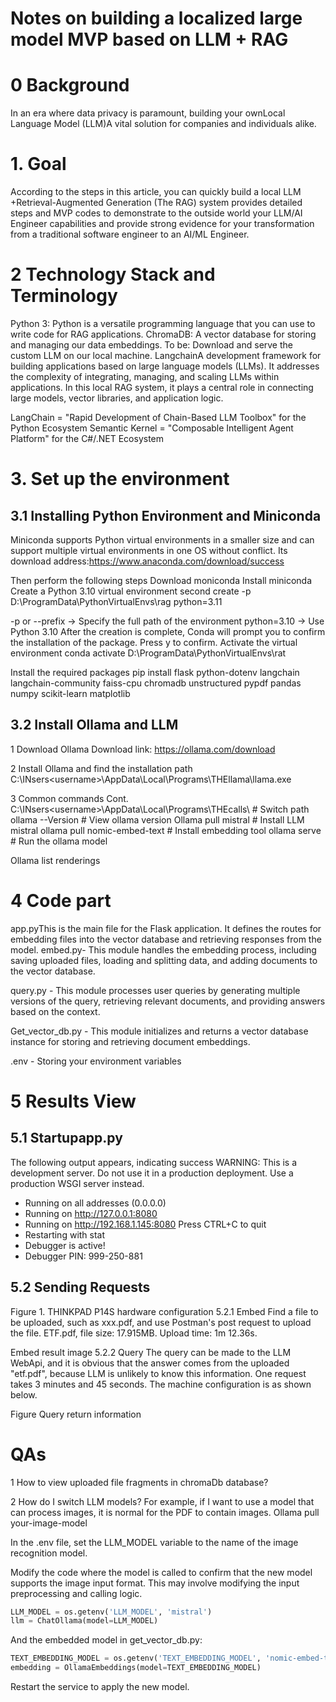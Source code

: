# Notes on building a localized large model MVP based on LLM + RAG
# 0 Background
In an era where data privacy is paramount, building your ownLocal Language Model (LLM)A vital solution for companies and individuals alike.
# 1. Goal
According to the steps in this article, you can quickly build a local LLM +Retrieval-Augmented Generation (The RAG) system provides detailed steps and MVP codes to demonstrate to the outside world your LLM/AI Engineer capabilities and provide strong evidence for your transformation from a traditional software engineer to an AI/ML Engineer.

# 2 Technology Stack and Terminology
Python 3: Python is a versatile programming language that you can use to write code for RAG applications.
ChromaDB: A vector database for storing and managing our data embeddings.
To be: Download and serve the custom LLM on our local machine.
LangchainA development framework for building applications based on large language models (LLMs). It addresses the complexity of integrating, managing, and scaling LLMs within applications. In this local RAG system, it plays a central role in connecting large models, vector libraries, and application logic.

LangChain = "Rapid Development of Chain-Based LLM Toolbox" for the Python Ecosystem
Semantic Kernel = "Composable Intelligent Agent Platform" for the C#/.NET Ecosystem

# 3. Set up the environment
## 3.1 Installing Python Environment and Miniconda
Miniconda supports Python virtual environments in a smaller size and can support multiple virtual environments in one OS without conflict.
Its download address:https://www.anaconda.com/download/success





Then perform the following steps
Download moniconda
Install miniconda
Create a Python 3.10 virtual environment
second create -p D:\ProgramData\PythonVirtualEnvs\rag python=3.11

-p or --prefix → Specify the full path of the environment
python=3.10 → Use Python 3.10
After the creation is complete, Conda will prompt you to confirm the installation of the package. Press y to confirm.
Activate the virtual environment
conda activate D:\ProgramData\PythonVirtualEnvs\rat


Install the required packages
pip install flask python-dotenv langchain langchain-community faiss-cpu chromadb unstructured pypdf pandas numpy scikit-learn matplotlib



## 3.2 Install Ollama and LLM
1 Download Ollama
Download link: https://ollama.com/download

2 Install Ollama and find the installation path
C:\INsers\<username>\AppData\Local\Programs\THEllama\llama.exe


3 Common commands
Cont. C:\INsers\<username>\AppData\Local\Programs\THEcalls\ # Switch path
ollama --Version # View ollama version
Ollama pull mistral # Install LLM mistral
ollama pull nomic-embed-text # Install embedding tool
ollama serve # Run the ollama model



Ollama list renderings


# 4 Code part
app.pyThis is the main file for the Flask application. It defines the routes for embedding files into the vector database and retrieving responses from the model.
embed.py- This module handles the embedding process, including saving uploaded files, loading and splitting data, and adding documents to the vector database.

query.py - This module processes user queries by generating multiple versions of the query, retrieving relevant documents, and providing answers based on the context.

Get_vector_db.py - This module initializes and returns a vector database instance for storing and retrieving document embeddings.

.env - Storing your environment variables
# 5 Results View
## 5.1 Startupapp.py
The following output appears, indicating success
WARNING: This is a development server. Do not use it in a production deployment. Use a production WSGI server instead.
 * Running on all addresses (0.0.0.0)
 * Running on http://127.0.0.1:8080
 * Running on http://192.168.1.145:8080
Press CTRL+C to quit
 * Restarting with stat
 * Debugger is active!
 * Debugger PIN: 999-250-881


## 5.2 Sending Requests

Figure 1. THINKPAD P14S hardware configuration
5.2.1 Embed
Find a file to be uploaded, such as xxx.pdf, and use Postman's post request to upload the file.
ETF.pdf, file size: 17.915MB. Upload time: 1m 12.36s.

Embed result image
5.2.2 Query
The query can be made to the LLM WebApi, and it is obvious that the answer comes from the uploaded "etf.pdf", because LLM is unlikely to know this information.
One request takes 3 minutes and 45 seconds. The machine configuration is as shown below.

Figure Query return information
# QAs
1 How to view uploaded file fragments in chromaDb database?

2 How do I switch LLM models? For example, if I want to use a model that can process images, it is normal for the PDF to contain images.
Ollama pull your-image-model

In the .env file, set the LLM_MODEL variable to the name of the image recognition model.

Modify the code where the model is called to confirm that the new model supports the image input format. This may involve modifying the input preprocessing and calling logic.
```python
LLM_MODEL = os.getenv('LLM_MODEL', 'mistral')
llm = ChatOllama(model=LLM_MODEL)
```

And the embedded model in get_vector_db.py:
```python
TEXT_EMBEDDING_MODEL = os.getenv('TEXT_EMBEDDING_MODEL', 'nomic-embed-text')
embedding = OllamaEmbeddings(model=TEXT_EMBEDDING_MODEL)
```


Restart the service to apply the new model.
